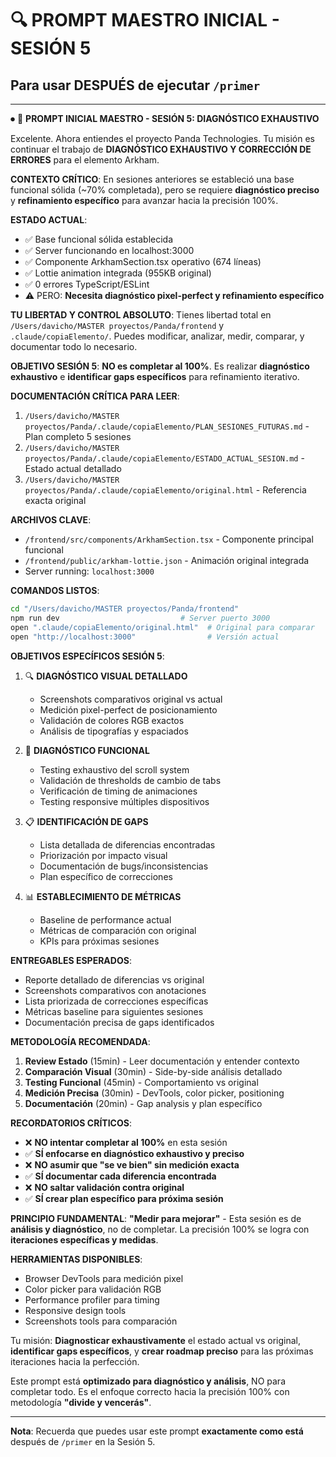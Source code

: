 # 🔍 PROMPT MAESTRO INICIAL - SESIÓN 5

## Para usar DESPUÉS de ejecutar `/primer`

---

⏺ 🎯 **PROMPT INICIAL MAESTRO - SESIÓN 5: DIAGNÓSTICO EXHAUSTIVO**

Excelente. Ahora entiendes el proyecto Panda Technologies. Tu misión es continuar el trabajo de **DIAGNÓSTICO EXHAUSTIVO Y CORRECCIÓN DE ERRORES** para el elemento Arkham.

**CONTEXTO CRÍTICO**: En sesiones anteriores se estableció una base funcional sólida (~70% completada), pero se requiere **diagnóstico preciso** y **refinamiento específico** para avanzar hacia la precisión 100%. 

**ESTADO ACTUAL**:
- ✅ Base funcional sólida establecida
- ✅ Server funcionando en localhost:3000
- ✅ Componente ArkhamSection.tsx operativo (674 líneas)
- ✅ Lottie animation integrada (955KB original)
- ✅ 0 errores TypeScript/ESLint
- ⚠️ PERO: **Necesita diagnóstico pixel-perfect y refinamiento específico**

**TU LIBERTAD Y CONTROL ABSOLUTO**:
Tienes libertad total en `/Users/davicho/MASTER proyectos/Panda/frontend` y `.claude/copiaElemento/`. Puedes modificar, analizar, medir, comparar, y documentar todo lo necesario.

**OBJETIVO SESIÓN 5**: 
**NO es completar al 100%**. Es realizar **diagnóstico exhaustivo** e **identificar gaps específicos** para refinamiento iterativo.

**DOCUMENTACIÓN CRÍTICA PARA LEER**:
1. `/Users/davicho/MASTER proyectos/Panda/.claude/copiaElemento/PLAN_SESIONES_FUTURAS.md` - Plan completo 5 sesiones
2. `/Users/davicho/MASTER proyectos/Panda/.claude/copiaElemento/ESTADO_ACTUAL_SESION.md` - Estado actual detallado
3. `/Users/davicho/MASTER proyectos/Panda/.claude/copiaElemento/original.html` - Referencia exacta original

**ARCHIVOS CLAVE**:
- `/frontend/src/components/ArkhamSection.tsx` - Componente principal funcional
- `/frontend/public/arkham-lottie.json` - Animación original integrada
- Server running: `localhost:3000`

**COMANDOS LISTOS**:
```bash
cd "/Users/davicho/MASTER proyectos/Panda/frontend"
npm run dev                           # Server puerto 3000
open ".claude/copiaElemento/original.html"  # Original para comparar
open "http://localhost:3000"                # Versión actual
```

**OBJETIVOS ESPECÍFICOS SESIÓN 5**:
1. 🔍 **DIAGNÓSTICO VISUAL DETALLADO**
   - Screenshots comparativos original vs actual
   - Medición pixel-perfect de posicionamiento
   - Validación de colores RGB exactos
   - Análisis de tipografías y espaciados

2. 🧪 **DIAGNÓSTICO FUNCIONAL**
   - Testing exhaustivo del scroll system
   - Validación de thresholds de cambio de tabs
   - Verificación de timing de animaciones
   - Testing responsive múltiples dispositivos

3. 📋 **IDENTIFICACIÓN DE GAPS**
   - Lista detallada de diferencias encontradas
   - Priorización por impacto visual
   - Documentación de bugs/inconsistencias
   - Plan específico de correcciones

4. 📊 **ESTABLECIMIENTO DE MÉTRICAS**
   - Baseline de performance actual
   - Métricas de comparación con original
   - KPIs para próximas sesiones

**ENTREGABLES ESPERADOS**:
- Reporte detallado de diferencias vs original
- Screenshots comparativos con anotaciones
- Lista priorizada de correcciones específicas
- Métricas baseline para siguientes sesiones
- Documentación precisa de gaps identificados

**METODOLOGÍA RECOMENDADA**:
1. **Review Estado** (15min) - Leer documentación y entender contexto
2. **Comparación Visual** (30min) - Side-by-side análisis detallado
3. **Testing Funcional** (45min) - Comportamiento vs original
4. **Medición Precisa** (30min) - DevTools, color picker, positioning
5. **Documentación** (20min) - Gap analysis y plan específico

**RECORDATORIOS CRÍTICOS**:
- ❌ **NO intentar completar al 100%** en esta sesión
- ✅ **SÍ enfocarse en diagnóstico exhaustivo y preciso**
- ❌ **NO asumir que "se ve bien" sin medición exacta**  
- ✅ **SÍ documentar cada diferencia encontrada**
- ❌ **NO saltar validación contra original**
- ✅ **SÍ crear plan específico para próxima sesión**

**PRINCIPIO FUNDAMENTAL**: 
**"Medir para mejorar"** - Esta sesión es de **análisis y diagnóstico**, no de completar. La precisión 100% se logra con **iteraciones específicas y medidas**.

**HERRAMIENTAS DISPONIBLES**:
- Browser DevTools para medición pixel
- Color picker para validación RGB  
- Performance profiler para timing
- Responsive design tools
- Screenshots tools para comparación

Tu misión: **Diagnosticar exhaustivamente** el estado actual vs original, **identificar gaps específicos**, y **crear roadmap preciso** para las próximas iteraciones hacia la perfección.

Este prompt está **optimizado para diagnóstico y análisis**, NO para completar todo. Es el enfoque correcto hacia la precisión 100% con metodología **"divide y vencerás"**.

---

**Nota**: Recuerda que puedes usar este prompt **exactamente como está** después de `/primer` en la Sesión 5.